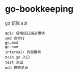 # go-bookkeeping
go 记账 api


```
api/ 后端接口描述模块
cmd 命令行
go.mod
go.sum
internal/ 内部模块
main.go 入口
test 测试
web 静态资源
```